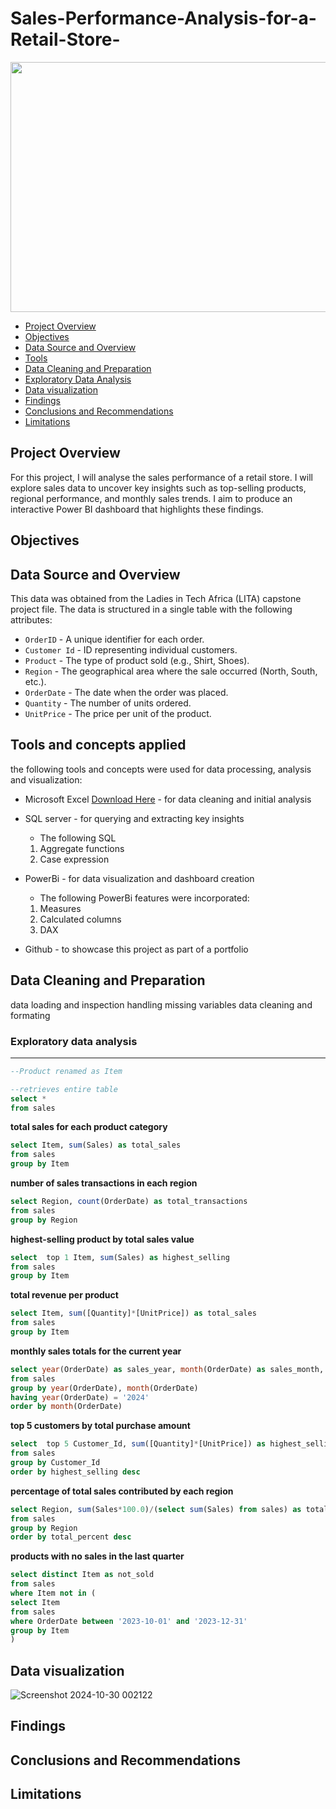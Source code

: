 # Sales-Performance-Analysis-for-a-Retail-Store-
<p align="center">
<img src="https://github.com/user-attachments/assets/5a96f4ac-66f4-4013-9162-25b68efb0daf" width="800" height="400">



- [Project Overview](#project-overview)
- [Objectives](#objectives)
- [Data Source and Overview](#data-source-and-overview)
- [Tools](#tools)
- [Data Cleaning and Preparation](#data-cleaning-and-preparation)
- [Exploratory Data Analysis](#exploratory-data-analysis)
- [Data visualization](#data-visualization)
- [Findings](#findings)
- [Conclusions and Recommendations](#conclusions-and-recommendations)
- [Limitations](#limitations)

## Project Overview 
For this project, I will analyse the sales performance of a retail store. I will explore sales data to uncover key insights such as top-selling products, regional performance, and monthly sales trends. I aim to produce an interactive Power BI dashboard that highlights these findings.


## Objectives


## Data Source and Overview
This data was obtained from the Ladies in Tech Africa (LITA) capstone project file. The data is structured in a single table with the following attributes:
- `OrderID` - A unique identifier for each order.
- `Customer Id` - ID representing individual customers.
- `Product` - The type of product sold (e.g., Shirt, Shoes).
- `Region` - The geographical area where the sale occurred (North, South, etc.).
- `OrderDate` - The date when the order was placed.
- `Quantity` - The number of units ordered.
- `UnitPrice` - The price per unit of the product.

## Tools and concepts applied
the following tools and concepts were used for data processing, analysis and visualization: 
- Microsoft Excel [Download Here](https://www.microsoft.com/es-es/) - for data cleaning and initial analysis
     
- SQL server - for querying and extracting key insights
  	- The following SQL 
  	 1. Aggregate functions
  	 2. Case expression
  	     
- PowerBi - for data visualization and dashboard creation
	- The following PowerBi features were incorporated:
   	 1. Measures
   	 2. Calculated columns
   	 3. DAX
   	    
- Github - to showcase this project as part of a portfolio 

## Data Cleaning and Preparation
data loading and inspection
handling missing variables
data cleaning and formating

### Exploratory data analysis
---
````sql
--Product renamed as Item

--retrieves entire table
select *
from sales
````

**total sales for each product category**
````sql
select Item, sum(Sales) as total_sales 
from sales
group by Item
````

**number of sales transactions in each region** 
````sql
select Region, count(OrderDate) as total_transactions 
from sales
group by Region
````

**highest-selling product by total sales value**
````sql
select  top 1 Item, sum(Sales) as highest_selling 
from sales
group by Item
````

**total revenue per product**
````sql
select Item, sum([Quantity]*[UnitPrice]) as total_sales 
from sales
group by Item
````

**monthly sales totals for the current year**
````sql 
select year(OrderDate) as sales_year, month(OrderDate) as sales_month, sum(Sales) AS total_sales
from sales
group by year(OrderDate), month(OrderDate)
having year(OrderDate) = '2024'
order by month(OrderDate)
````

**top 5 customers by total purchase amount**
````sql
select  top 5 Customer_Id, sum([Quantity]*[UnitPrice]) as highest_selling 
from sales
group by Customer_Id
order by highest_selling desc
````

**percentage of total sales contributed by each region** 
````sql
select Region, sum(Sales*100.0)/(select sum(Sales) from sales) as total_percent
from sales
group by Region
order by total_percent desc
````


**products with no sales in the last quarter**
````sql
select distinct Item as not_sold
from sales
where Item not in (
select Item
from sales
where OrderDate between '2023-10-01' and '2023-12-31'
group by Item
)
````

## Data visualization
![Screenshot 2024-10-30 002122](https://github.com/user-attachments/assets/d6cb9d39-6ed6-4a0c-83ff-b88796afc615)


## Findings

## Conclusions and Recommendations

## Limitations

